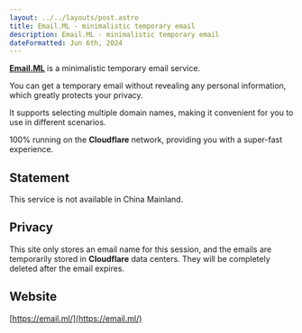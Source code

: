 ```yaml
---
layout: ../../layouts/post.astro
title: Email.ML - minimalistic temporary email
description: Email.ML - minimalistic temporary email
dateFormatted: Jun 6th, 2024
---
```


[**Email.ML**](https://email.ml/) is a minimalistic temporary email service.

You can get a temporary email without revealing any personal information, which greatly protects your privacy.

It supports selecting multiple domain names, making it convenient for you to use in different scenarios.

100% running on the **Cloudflare** network, providing you with a super-fast experience.

## Statement

This service is not available in China Mainland.

## Privacy

This site only stores an email name for this session, and the emails are temporarily stored in **Cloudflare** data centers. They will be completely deleted after the email expires.

## Website

[https://email.ml/](https://email.ml/) 
